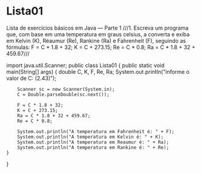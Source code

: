 # Lista01
Lista de exercícios básicos em Java — Parte 1
///1. Escreva um programa que, com base em uma temperatura em graus celsius, a converta e exiba em Kelvin (K), Réaumur (Re), Rankine (Ra) e Fahrenheit (F), seguindo as fórmulas: F = C * 1.8 + 32; K = C + 273.15; Re = C * 0.8; Ra = C * 1.8 + 32 + 459.67///


import java.util.Scanner;
public class Lista01 {
    public static void main(String[] args) {
        double C, K, F, Re, Ra;
        System.out.println("informe o valor de C: (2.43)");
        
        Scanner sc = new Scanner(System.in);
        C = Double.parseDouble(sc.next());

        F = C * 1.8 + 32;
        K = C + 273.15;
        Ra = C * 1.8 + 32 + 459.67;
        Re = C * 0.8;

        System.out.println("A temperatura em Fahrenheit é: " + F);
        System.out.println("A temperatura em Kelvin é: " + K);
        System.out.println("A temperatura em Reaumur é: " + Ra);
        System.out.println("A temperatura em Rankine é: " + Re);
    }

}


